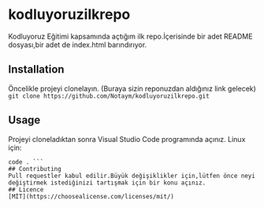 # kodluyoruzilkrepo
Kodluyoruz Eğitimi kapsamında açtığım ilk repo.İçerisinde bir adet README dosyası,bir adet de index.html barındırıyor.

## Installation
Öncelikle projeyi clonelayın. (Buraya sizin reponuzdan aldığınız link gelecek)
 ` git clone https://github.com/Notaym/kodluyoruzilkrepo.git `
## Usage
Projeyi cloneladıktan sonra Visual Studio Code programında açınız.
Linux için:
 ```cd kodluyoruzilkrepo
 code . ```
## Contributing
Pull requestler kabul edilir.Büyük değişiklikler için,lütfen önce neyi değiştirmek istediğinizi tartışmak için bir konu açınız.
## Licence 
[MİT](https://choosealicense.com/licenses/mit/)
